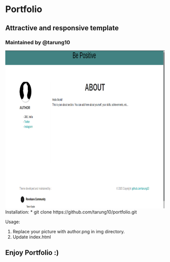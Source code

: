 # Portfolio
## Attractive and responsive template
### Maintained by @tarung10
<img src="screenshot.png" height="500px" width="1000px">
<br>
Installation:
   * git clone https://github.com/tarung10/portfolio.git
   
Usage:
   1. Replace your picture with author.png in img directory.
   2. Update index.html
   
## Enjoy Portfolio :)

